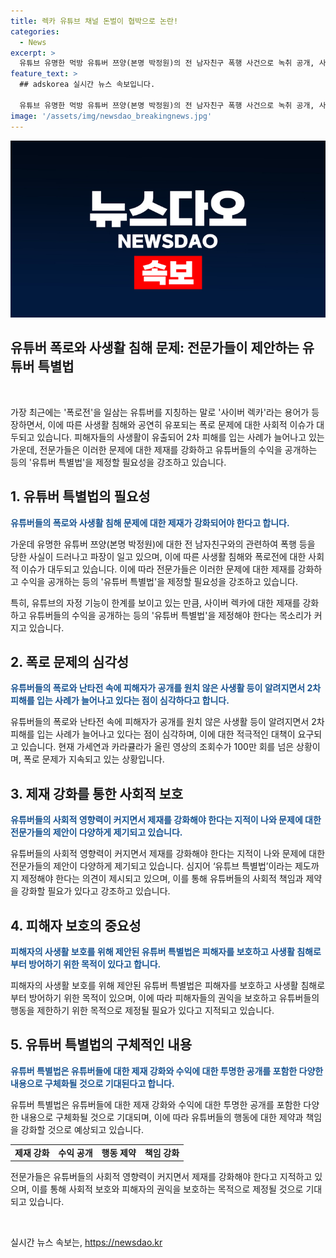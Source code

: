 ```yaml
---
title: 렉카 유튜브 채널 돈벌이 협박으로 논란!
categories:
  - News
excerpt: >
  유튜브 유명한 먹방 유튜버 쯔양(본명 박정원)의 전 남자친구 폭행 사건으로 녹취 공개, 사과 및 협박 의혹 등으로 파문. 폭로전에 의한 피해자 사생활 노출과 함께 사이버 렉카 유튜버들을 제재할 유튜버 특별법의 필요성이 제기되고 있으며, 사회적 영향력 증가로 제재 강화가 필요한 시기로 평가됨. (150자)
feature_text: >
  ## adskorea 실시간 뉴스 속보입니다.

  유튜브 유명한 먹방 유튜버 쯔양(본명 박정원)의 전 남자친구 폭행 사건으로 녹취 공개, 사과 및 협박 의혹 등으로 파문. 폭로전에 의한 피해자 사생활 노출과 함께 사이버 렉카 유튜버들을 제재할 유튜버 특별법의 필요성이 제기되고 있으며, 사회적 영향력 증가로 제재 강화가 필요한 시기로 평가됨. (150자)
image: '/assets/img/newsdao_breakingnews.jpg'
---
```


<p><img src="/assets/img/newsdao_breakingnews.jpg" alt="adskorea 속보" /></p>

<h2>유튜버 폭로와 사생활 침해 문제: 전문가들이 제안하는 유튜버 특별법</h2>

<p data-ke-size="size16">&nbsp;</p>

<p>가장 최근에는 '폭로전'을 일삼는 유튜버를 지칭하는 말로 '사이버 렉카'라는 용어가 등장하면서, 이에 따른 사생활 침해와 공연히 유포되는 폭로 문제에 대한 사회적 이슈가 대두되고 있습니다. 피해자들의 사생활이 유출되어 2차 피해를 입는 사례가 늘어나고 있는 가운데, 전문가들은 이러한 문제에 대한 제재를 강화하고 유튜버들의 수익을 공개하는 등의 '유튜버 특별법'을 제정할 필요성을 강조하고 있습니다.</p>

<h2>1. 유튜버 특별법의 필요성</h2>

<p><b><span style="color: #1a5490;">유튜버들의 폭로와 사생활 침해 문제에 대한 제재가 강화되어야 한다고 합니다.</span></b></p>

<p>가운데 유명한 유튜버 쯔양(본명 박정원)에 대한 전 남자친구와의 관련하여 폭행 등을 당한 사실이 드러나고 파장이 일고 있으며, 이에 따른 사생활 침해와 폭로전에 대한 사회적 이슈가 대두되고 있습니다. 이에 따라 전문가들은 이러한 문제에 대한 제재를 강화하고 수익을 공개하는 등의 '유튜버 특별법'을 제정할 필요성을 강조하고 있습니다.</p>

<p>특히, 유튜브의 자정 기능이 한계를 보이고 있는 만큼, 사이버 렉카에 대한 제재를 강화하고 유튜버들의 수익을 공개하는 등의 '유튜버 특별법'을 제정해야 한다는 목소리가 커지고 있습니다.</p>

<h2>2. 폭로 문제의 심각성</h2>

<p><b><span style="color: #1a5490;">유튜버들의 폭로와 난타전 속에 피해자가 공개를 원치 않은 사생활 등이 알려지면서 2차 피해를 입는 사례가 늘어나고 있다는 점이 심각하다고 합니다.</span></b></p>

<p>유튜버들의 폭로와 난타전 속에 피해자가 공개를 원치 않은 사생활 등이 알려지면서 2차 피해를 입는 사례가 늘어나고 있다는 점이 심각하며, 이에 대한 적극적인 대책이 요구되고 있습니다. 현재 가세연과 카라큘라가 올린 영상의 조회수가 100만 회를 넘은 상황이며, 폭로 문제가 지속되고 있는 상황입니다.</p>

<h2>3. 제재 강화를 통한 사회적 보호</h2>

<p><b><span style="color: #1a5490;">유튜버들의 사회적 영향력이 커지면서 제재를 강화해야 한다는 지적이 나와 문제에 대한 전문가들의 제안이 다양하게 제기되고 있습니다.</span></b></p>

<p>유튜버들의 사회적 영향력이 커지면서 제재를 강화해야 한다는 지적이 나와 문제에 대한 전문가들의 제안이 다양하게 제기되고 있습니다. 심지어 ‘유튜브 특별법’이라는 제도까지 제정해야 한다는 의견이 제시되고 있으며, 이를 통해 유튜버들의 사회적 책임과 제약을 강화할 필요가 있다고 강조하고 있습니다.</p>

<h2>4. 피해자 보호의 중요성</h2>

<p><b><span style="color: #1a5490;">피해자의 사생활 보호를 위해 제안된 유튜버 특별법은 피해자를 보호하고 사생활 침해로부터 방어하기 위한 목적이 있다고 합니다.</span></b></p>

<p>피해자의 사생활 보호를 위해 제안된 유튜버 특별법은 피해자를 보호하고 사생활 침해로부터 방어하기 위한 목적이 있으며, 이에 따라 피해자들의 권익을 보호하고 유튜버들의 행동을 제한하기 위한 목적으로 제정될 필요가 있다고 지적되고 있습니다.</p>

<h2>5. 유튜버 특별법의 구체적인 내용</h2>

<p><b><span style="color: #1a5490;">유튜버 특별법은 유튜버들에 대한 제재 강화와 수익에 대한 투명한 공개를 포함한 다양한 내용으로 구체화될 것으로 기대된다고 합니다.</span></b></p>

<p>유튜버 특별법은 유튜버들에 대한 제재 강화와 수익에 대한 투명한 공개를 포함한 다양한 내용으로 구체화될 것으로 기대되며, 이에 따라 유튜버들의 행동에 대한 제약과 책임을 강화할 것으로 예상되고 있습니다.</p>

<table>
   <tbody>
      <tr>
         <td style="text-align: center; height: 17px;"><b>제재 강화</b></td>
         <td style="text-align: center; height: 17px;"><b>수익 공개</b></td>
         <td style="text-align: center; height: 17px;"><b>행동 제약</b></td>
         <td style="text-align: center; height: 17px;"><b>책임 강화</b></td>
      </tr>
   </tbody>
</table>

<p>전문가들은 유튜버들의 사회적 영향력이 커지면서 제재를 강화해야 한다고 지적하고 있으며, 이를 통해 사회적 보호와 피해자의 권익을 보호하는 목적으로 제정될 것으로 기대되고 있습니다.</p>

<p data-ke-size="size16">&nbsp;</p>
실시간 뉴스 속보는, <a href="https://newsdao.kr" rel="dofollow">https://newsdao.kr</a>


